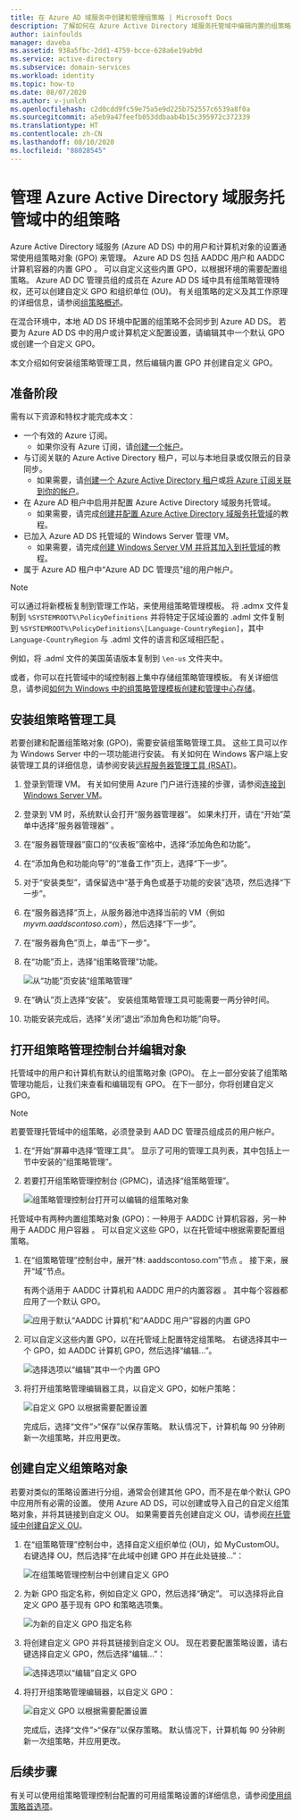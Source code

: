 ```yaml
---
title: 在 Azure AD 域服务中创建和管理组策略 | Microsoft Docs
description: 了解如何在 Azure Active Directory 域服务托管域中编辑内置的组策略对象 (GPO) 并创建自己的自定义策略。
author: iainfoulds
manager: daveba
ms.assetid: 938a5fbc-2dd1-4759-bcce-628a6e19ab9d
ms.service: active-directory
ms.subservice: domain-services
ms.workload: identity
ms.topic: how-to
ms.date: 08/07/2020
ms.author: v-junlch
ms.openlocfilehash: c2d0cdd9fc59e75a5e9d225b752557c6539a8f0a
ms.sourcegitcommit: a5eb9a47feefb053ddbaab4b15c395972c372339
ms.translationtype: HT
ms.contentlocale: zh-CN
ms.lasthandoff: 08/10/2020
ms.locfileid: "88028545"
---
```

# <a name="administer-group-policy-in-an-azure-active-directory-domain-services-managed-domain"></a>管理 Azure Active Directory 域服务托管域中的组策略

Azure Active Directory 域服务 (Azure AD DS) 中的用户和计算机对象的设置通常使用组策略对象 (GPO) 来管理。 Azure AD DS 包括 AADDC 用户和 AADDC 计算机容器的内置 GPO 。 可以自定义这些内置 GPO，以根据环境的需要配置组策略。 Azure AD DC 管理员组的成员在 Azure AD DS 域中具有组策略管理特权，还可以创建自定义 GPO 和组织单位 (OU)。 有关组策略的定义及其工作原理的详细信息，请参阅[组策略概述][group-policy-overview]。

在混合环境中，本地 AD DS 环境中配置的组策略不会同步到 Azure AD DS。 若要为 Azure AD DS 中的用户或计算机定义配置设置，请编辑其中一个默认 GPO 或创建一个自定义 GPO。

本文介绍如何安装组策略管理工具，然后编辑内置 GPO 并创建自定义 GPO。

## <a name="before-you-begin"></a>准备阶段

需有以下资源和特权才能完成本文：

* 一个有效的 Azure 订阅。
    * 如果你没有 Azure 订阅，请[创建一个帐户](https://www.azure.cn/pricing/1rmb-trial)。
* 与订阅关联的 Azure Active Directory 租户，可以与本地目录或仅限云的目录同步。
    * 如果需要，请[创建一个 Azure Active Directory 租户][create-azure-ad-tenant]或[将 Azure 订阅关联到你的帐户][associate-azure-ad-tenant]。
* 在 Azure AD 租户中启用并配置 Azure Active Directory 域服务托管域。
    * 如果需要，请完成[创建并配置 Azure Active Directory 域服务托管域][create-azure-ad-ds-instance]的教程。
* 已加入 Azure AD DS 托管域的 Windows Server 管理 VM。
    * 如果需要，请完成[创建 Windows Server VM 并将其加入到托管域][create-join-windows-vm]的教程。
* 属于 Azure AD 租户中“Azure AD DC 管理员”组的用户帐户。

> [!NOTE]
> 可以通过将新模板复制到管理工作站，来使用组策略管理模板。 将 .admx 文件复制到 `%SYSTEMROOT%\PolicyDefinitions` 并将特定于区域设置的 .adml 文件复制到 `%SYSTEMROOT%\PolicyDefinitions\[Language-CountryRegion]`，其中 `Language-CountryRegion` 与 .adml 文件的语言和区域相匹配  。
>
> 例如，将 .adml 文件的美国英语版本复制到 `\en-us` 文件夹中。
>
> 或者，你可以在托管域中的域控制器上集中存储组策略管理模板。 有关详细信息，请参阅[如何为 Windows 中的组策略管理模板创建和管理中心存储](https://support.microsoft.com/help/3087759/how-to-create-and-manage-the-central-store-for-group-policy-administra)。

## <a name="install-group-policy-management-tools"></a>安装组策略管理工具

若要创建和配置组策略对象 (GPO)，需要安装组策略管理工具。 这些工具可以作为 Windows Server 中的一项功能进行安装。 有关如何在 Windows 客户端上安装管理工具的详细信息，请参阅安装[远程服务器管理工具 (RSAT)][install-rsat]。

1. 登录到管理 VM。 有关如何使用 Azure 门户进行连接的步骤，请参阅[连接到 Windows Server VM][connect-windows-server-vm]。
1. 登录到 VM 时，系统默认会打开“服务器管理器”。 如果未打开，请在“开始”菜单中选择“服务器管理器” 。
1. 在“服务器管理器”窗口的“仪表板”窗格中，选择“添加角色和功能”。
1. 在“添加角色和功能向导”的“准备工作”页上，选择“下一步”。
1. 对于“安装类型”，请保留选中“基于角色或基于功能的安装”选项，然后选择“下一步”。
1. 在“服务器选择”页上，从服务器池中选择当前的 VM（例如 *myvm.aaddscontoso.com*），然后选择“下一步”。
1. 在“服务器角色”页上，单击“下一步”。
1. 在“功能”页上，选择“组策略管理”功能。 

    ![从“功能”页安装“组策略管理”](./media/active-directory-domain-services-admin-guide/install-rsat-server-manager-add-roles-gp-management.png)

1. 在“确认”页上选择“安装”。  安装组策略管理工具可能需要一两分钟时间。
1. 功能安装完成后，选择“关闭”退出“添加角色和功能”向导。 

## <a name="open-the-group-policy-management-console-and-edit-an-object"></a>打开组策略管理控制台并编辑对象

托管域中的用户和计算机有默认的组策略对象 (GPO)。 在上一部分安装了组策略管理功能后，让我们来查看和编辑现有 GPO。 在下一部分，你将创建自定义 GPO。

> [!NOTE]
> 若要管理托管域中的组策略，必须登录到 AAD DC 管理员组成员的用户帐户。

1. 在“开始”屏幕中选择“管理工具”。 显示了可用的管理工具列表，其中包括上一节中安装的“组策略管理”。
1. 若要打开组策略管理控制台 (GPMC)，请选择“组策略管理”。

    ![组策略管理控制台打开可以编辑的组策略对象](./media/active-directory-domain-services-admin-guide/gp-management-console.png)

托管域中有两种内置组策略对象 (GPO)：一种用于 AADDC 计算机容器，另一种用于 AADDC 用户容器 。 可以自定义这些 GPO，以在托管域中根据需要配置组策略。

1. 在“组策略管理”控制台中，展开“林: aaddscontoso.com”节点 。 接下来，展开“域”节点。

    有两个适用于 AADDC 计算机和 AADDC 用户的内置容器 。 其中每个容器都应用了一个默认 GPO。

    ![应用于默认“AADDC 计算机”和“AADDC 用户”容器的内置 GPO](./media/active-directory-domain-services-admin-guide/builtin-gpos.png)

1. 可以自定义这些内置 GPO，以在托管域上配置特定组策略。 右键选择其中一个 GPO，如 AADDC 计算机 GPO，然后选择“编辑...”。

    ![选择选项以“编辑”其中一个内置 GPO](./media/active-directory-domain-services-admin-guide/edit-builtin-gpo.png)

1. 将打开组策略管理编辑器工具，以自定义 GPO，如帐户策略：

    ![自定义 GPO 以根据需要配置设置](./media/active-directory-domain-services-admin-guide/gp-editor.png)

    完成后，选择“文件”>“保存”以保存策略。 默认情况下，计算机每 90 分钟刷新一次组策略，并应用更改。

## <a name="create-a-custom-group-policy-object"></a>创建自定义组策略对象

若要对类似的策略设置进行分组，通常会创建其他 GPO，而不是在单个默认 GPO 中应用所有必需的设置。 使用 Azure AD DS，可以创建或导入自己的自定义组策略对象，并将其链接到自定义 OU。 如果需要首先创建自定义 OU，请参阅[在托管域中创建自定义 OU](create-ou.md)。

1. 在“组策略管理”控制台中，选择自定义组织单位 (OU)，如 MyCustomOU。 右键选择 OU，然后选择“在此域中创建 GPO 并在此处链接...”：

    ![在组策略管理控制台中创建自定义 GPO](./media/active-directory-domain-services-admin-guide/gp-create-gpo.png)

1. 为新 GPO 指定名称，例如自定义 GPO，然后选择“确定”。 可以选择将此自定义 GPO 基于现有 GPO 和策略选项集。

    ![为新的自定义 GPO 指定名称](./media/active-directory-domain-services-admin-guide/gp-specify-gpo-name.png)

1. 将创建自定义 GPO 并将其链接到自定义 OU。 现在若要配置策略设置，请右键选择自定义 GPO，然后选择“编辑...”：

    ![选择选项以“编辑”自定义 GPO](./media/active-directory-domain-services-admin-guide/gp-gpo-created.png)

1. 将打开组策略管理编辑器，以自定义 GPO：

    ![自定义 GPO 以根据需要配置设置](./media/active-directory-domain-services-admin-guide/gp-customize-gpo.png)

    完成后，选择“文件”>“保存”以保存策略。 默认情况下，计算机每 90 分钟刷新一次组策略，并应用更改。

## <a name="next-steps"></a>后续步骤

有关可以使用组策略管理控制台配置的可用组策略设置的详细信息，请参阅[使用组策略首选项][group-policy-console]。

<!-- INTERNAL LINKS -->
[create-azure-ad-tenant]: ../active-directory/fundamentals/sign-up-organization.md
[associate-azure-ad-tenant]: ../active-directory/fundamentals/active-directory-how-subscriptions-associated-directory.md
[create-azure-ad-ds-instance]: tutorial-create-instance.md
[create-join-windows-vm]: join-windows-vm.md
[tutorial-create-management-vm]: tutorial-create-management-vm.md
[connect-windows-server-vm]: join-windows-vm.md#connect-to-the-windows-server-vm

<!-- EXTERNAL LINKS -->
[group-policy-overview]: https://docs.microsoft.com/previous-versions/windows/it-pro/windows-server-2012-R2-and-2012/hh831791(v=ws.11)
[install-rsat]: https://docs.microsoft.com/windows-server/remote/remote-server-administration-tools#BKMK_Thresh
[group-policy-console]: https://docs.microsoft.com/previous-versions/windows/it-pro/windows-server-2012-R2-and-2012/dn789194(v=ws.11)

